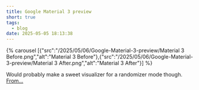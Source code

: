```yaml
---
title: Google Material 3 preview
short: true
tags:
  - blog
date: 2025-05-05 18:13:38
---
```


{% carousel [{"src":"/2025/05/06/Google-Material-3-preview/Material 3 Before.png","alt":"Material 3 Before"},{"src":"/2025/05/06/Google-Material-3-preview/Material 3 After.png","alt":"Material 3 After"}] %}

Would probably make a sweet visualizer for a randomizer mode though. [From…](https://arstechnica.com/gadgets/2025/05/google-accidentally-reveals-androids-material-3-expressive-interface-ahead-of-i-o/)
